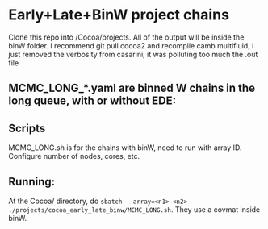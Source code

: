 # Early+Late+BinW project chains
Clone this repo into /Cocoa/projects. All of the output will be inside the binW folder.
I recommend git pull cocoa2 and recompile camb multifluid, I just removed the verbosity from casarini, it was polluting too much the .out file

## MCMC_LONG_*.yaml are binned W chains in the long queue, with or without EDE:


## Scripts
MCMC_LONG.sh is for the chains with binW, need to run with array ID. Configure number of nodes, cores, etc.
## Running:
At the Cocoa/ directory, do `sbatch --array=<n1>-<n2> ./projects/cocoa_early_late_binw/MCMC_LONG.sh`. They use a covmat inside binW.
